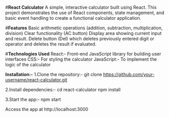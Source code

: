 #**React Calculator**
A simple, interactive calculator built using React. This project demonstrates the use of React components, state management, and basic event handling to create a functional calculator application.

#**Features**
Basic arithmetic operations (addition, subtraction, multiplication, division)
Clear functionality (AC button)
Display area showing current input and result.
Delete button (Del) which deletes previously entered digit or operator and deletes the result if evaluated.

#**Technologies Used**
React:- Front-end JavaScript library for building user interfaces
CSS:- For styling the calculator
JavaScript:- To implement the logic of the calculator

**Installation:-**
1.Clone the repository:-
git clone https://github.com/your-username/react-calculator.git

2.Install dependencies:-
cd react-calculator
npm install

3.Start the app:-
npm start


Access the app at http://localhost:3000
